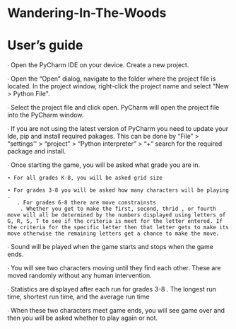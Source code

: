 # Wandering-In-The-Woods

# User’s guide 
∙ Open the PyCharm IDE on your device. Create a new project.

∙ Open the “Open” dialog, navigate to the folder where the project file is located. In the project window, right-click the project name and select "New > Python File". 

∙ Select the project file and click open. PyCharm will open the  project file into the PyCharm window.

∙ If you are not using the latest version of PyCharm you need to update your Ide, pip and  install required pakages. This can be done by “File” > “settings'' > “project” > “Python  interpreter” > “+” search for the required package and install.


∙ Once starting the game, you will be asked what grade you are in.

    ∙ For all grades K-8, you will be asked grid size
   
    ∙ For grades 3-8 you will be asked how many characters will be playing
    . 
       . For grades 6-8 there are move constrainsts
        . Whether you get to make the first, second, thrid , or fourth move will all be determined by the numbers displayed using letters of G, R, S, T to see if the criteria is meet for the letter entered. If the criteria for the specific letter then that letter gets to make its move otherwise the remaining letters get a chance to make the move.
  
∙ Sound will be played when the game starts and stops when the game ends. 

∙ You will see two characters moving until they find each other. These are moved randomly without any human intervention.

∙ Statistics are displayed after each run for grades 3-8
 . The longest run time, shortest run time, and the average run time

∙ When these two characters meet game ends, you will see game over and then you will be asked whether to play again or not.


